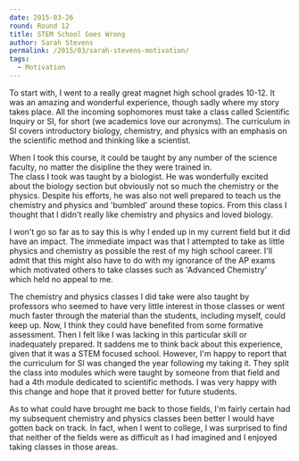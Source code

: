 ```yaml
---
date: 2015-03-26
round: Round 12
title: STEM School Goes Wrong
author: Sarah Stevens
permalink: /2015/03/sarah-stevens-motivation/
tags:
  - Motivation
---
```


To start with, I went to a really great magnet high school grades 10-12.  It was an amazing and wonderful experience, 
though sadly where my story takes place.  All the incoming sophomores must take a class called Scientific Inquiry or SI, 
for short (we academics love our acronyms).  The curriculum in SI covers introductory biology, chemistry, and physics with 
an emphasis on the scientific method and thinking like a scientist.

When I took this course, it could be taught by any number of the science faculty, no matter the disipline the they were trained in.  
The class I took was taught by a biologist.  He was wonderfully excited about the biology section but obviously not so much the 
chemistry or the physics.  Despite his efforts, he was also not well prepared to teach us the chemistry and physics and 'bumbled' 
around these topics.  From this class I thought that I didn't really like chemistry and physics and loved biology.

I won't go so far as to say this is why I ended up in my current field but it did have an impact.  The immediate impact was that 
I attempted to take as little physics and chemistry as possible the rest of my high school career.  I'll admit that this might also 
have to do with my ignorance of the AP exams which motivated others to take classes such as 'Advanced Chemistry' which held no 
appeal to me.

The chemistry and physics classes I did take were also taught by professors who seemed to have very little interest in those classes 
or went much faster through the material than the students, including myself, could keep up.  Now, I think they could have benefited 
from some formative assessment.  Then I felt like I was lacking in this particular skill or inadequately prepared.  It saddens me 
to think back about this experience, given that it was a STEM focused school.  However, I'm happy to report that the curriculum 
for SI was changed the year following my taking it.  They split the class into modules which were taught by someone from that 
field and had a 4th module dedicated to scientific methods.  I was very happy with this change and hope that it proved better 
for future students.

As to what could have brought me back to those fields, I'm fairly certain had my subsequent chemistry and physics classes been better 
I would have gotten back on track.  In fact, when I went to college, I was surprised to find that neither of the fields were as 
difficult as I had imagined and I enjoyed taking classes in those areas.
